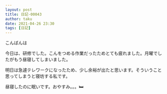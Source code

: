 ```yaml
---
layout: post
title: 日記-00043
author: taku
date: 2021-04-26 23:30
tags: [日記]
---
```


こんばんは

今日は、研修でした。こんをつめる作業だったためとても疲れました。月曜でしたがもう昼寝してしまいました。

明日は急遽テレワークになったため、少し余裕が出たと思います。そういうこと思ってしまうと寝坊する私です。

昼寝したのに眠いです。おやすみ。。。🛏
